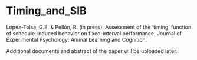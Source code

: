 # Timing_and_SIB
 
 
López-Tolsa, G.E. & Pellón, R. (in press). Assessment of the ‘timing’ function of schedule-induced behavior on fixed-interval performance. Journal of Experimental Psychology: Animal Learning and Cognition.


Additional documents and abstract of the paper will be uploaded later. 

